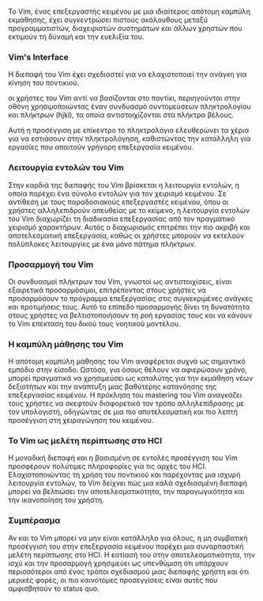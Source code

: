 
Το Vim, ένας επεξεργαστής κειμένου με μια ιδιαίτερος  απότομη καμπύλη εκμάθησης,
 έχει συγκεντρώσει πιστούς ακόλουθους μεταξύ προγραμματιστών, 
 διαχειριστών συστημάτων και άλλων χρηστών που εκτιμούν τη δύναμή και την ευελιξία του. 


<h3>Vim's Interface</h3>

Η διεπαφή του Vim έχει σχεδιαστεί για να ελαχιστοποιεί την ανάγκη για κίνηση του ποντικιού.

οι χρήστες του Vim αντί να βασίζονται στο ποντίκι,  περιηγούνται στην οθόνη χρησιμοποιώντας έναν συνδυασμό συντομεύσεων πληκτρολογίου και πλήκτρων (hjkl), τα οποία αντιστοιχίζονται στα πλήκτρα βέλους.

Αυτή η προσέγγιση με επίκεντρο το πληκτρολόγιο ελευθερώνει τα χέρια για να εστιάσουν στην πληκτρολόγηση, καθιστώντας την κατάλληλη για εργασίες που απαιτούν γρήγορη επεξεργασία κειμένου.


<h3>Λειτουργία εντολών του Vim</h3>

Στην καρδιά της διεπαφής του Vim βρίσκεται η λειτουργία εντολών, η οποία παρέχει ένα σύνολο εντολών για τον χειρισμό κειμένου. Σε αντίθεση με τους παραδοσιακούς επεξεργαστές κειμένου, όπου οι χρήστες αλληλεπιδρούν απευθείας με το κείμενο, η λειτουργία εντολών του Vim διαχωρίζει τη διαδικασία επεξεργασίας από τον πραγματικό χειρισμό χαρακτήρων. Αυτός ο διαχωρισμός επιτρέπει την πιο ακριβή και αποτελεσματική επεξεργασία, καθώς οι χρήστες μπορούν να εκτελούν πολύπλοκες λειτουργίες με ένα μόνο πάτημα πλήκτρων.

<h3>Προσαρμογή του Vim</h3>

Οι συνδυασμοί πλήκτρων του Vim, γνωστοί ως αντιστοιχίσεις, είναι εξαιρετικά προσαρμόσιμοι, επιτρέποντας στους χρήστες να προσαρμόσουν το πρόγραμμα επεξεργασίας στις συγκεκριμένες ανάγκες και προτιμήσεις τους. Αυτό το επίπεδο προσαρμογής δίνει τη δυνατότητα στους χρήστες να βελτιστοποιήσουν τη ροή εργασίας τους και να κάνουν το Vim  επέκταση του δικού τους νοητικού μοντέλου.

<h3>Η καμπύλη μάθησης του Vim</h3>

Η απότομη καμπύλη μάθησης του Vim αναφέρεται συχνά ως σημαντικό εμπόδιο στην είσοδο. Ωστόσο, για όσους θέλουν να αφιερώσουν χρόνο, μπορεί πραγματικά να χρησιμεύσει ως καταλύτης για την εκμάθηση νέων δεξιοτήτων και την ανάπτυξη μιας βαθύτερης κατανόησης της επεξεργασίας κειμένου. Η πρόκληση του mastering του Vim αναγκάζει τους χρήστες να σκεφτούν διαφορετικά τον τρόπο αλληλεπίδρασης με τον υπολογιστή, οδηγώντας σε μια πιο αποτελεσματική και πιο λεπτή προσέγγιση στη χειραγώγηση του κειμένου.


<h3>Το Vim ως μελέτη περίπτωσης στο HCI</h3>
Η μοναδική διεπαφή και η βασισμένη σε εντολές προσέγγιση του Vim προσφέρουν πολύτιμες πληροφορίες για τις αρχές του HCI. Ελαχιστοποιώντας τη χρήση του ποντικιού και παρέχοντας  μια ισχυρή λειτουργία εντολών, το Vim δείχνει πώς μια καλά σχεδιασμένη διεπαφή μπορεί να βελτιώσει την αποτελεσματικότητα, την παραγωγικότητα και την ικανοποίηση του χρήστη.

<h3>Συμπέρασμα</h3>
Αν και το Vim μπορεί να μην είναι κατάλληλο για όλους, η μη συμβατική προσέγγισή του στην επεξεργασία κειμένου παρέχει μια συναρπαστική μελέτη περίπτωσης στο HCI. Η εστίασή του στην αποτελεσματικότητα, την ισχύ και την προσαρμογή χρησιμεύει ως υπενθύμιση ότι υπάρχουν περισσότεροι από ένας τρόποι σχεδιασμού μιας διεπαφής χρήστη και ότι μερικές φορές, οι πιο καινοτόμες προσεγγίσεις είναι αυτές που αμφισβητούν το status quo.


 